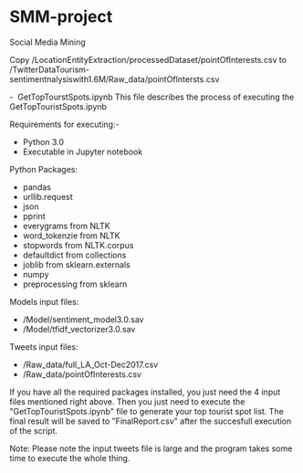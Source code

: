 # SMM-project
Social Media Mining


Copy /LocationEntityExtraction/processedDataset/pointOfInterests.csv to /TwitterDataTourism-sentimentnalysiswith1.6M/Raw_data/pointOfIntersts.csv




-  GetTopTourstSpots.ipynb
This file describes the process of executing the GetTopTouristSpots.ipynb

Requirements for executing:- 
- Python 3.0
- Executable in Jupyter notebook

Python Packages: 
- pandas
- urllib.request
- json
- pprint
- everygrams from NLTK
- word_tokenzie from NLTK
- stopwords from NLTK.corpus
- defaultdict from collections
- joblib from sklearn.externals
- numpy
- preprocessing from sklearn

Models input files:
- /Model/sentiment_model3.0.sav
- /Model/tfidf_vectorizer3.0.sav

Tweets input files:
- /Raw_data/full_LA_Oct-Dec2017.csv
- /Raw_data/pointOfInterests.csv

If you have all the required packages installed, you just need the 4 input files mentioned right above. Then you just need to execute the "GetTopTouristSpots.ipynb" file to generate your top tourist spot list. The final result will be saved to "FinalReport.csv" after the succesfull execution of the script.

Note: Please note the input tweets file is large and the program takes some time to execute the whole thing.
